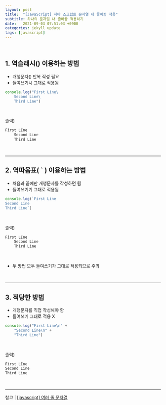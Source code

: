 ```yaml
---
layout: post
title:  "[JavaScript] 자바 스크립트 문자열 내 줄바꿈 적용"
subtitle: 하나의 문자열 내 줄바꿈 적용하기
date:   2021-09-03 07:51:03 +0900
categories: jekyll update
tags: [javascript]
---
```


<br>

## 1. 역슬래시(\) 이용하는 방법
- 개행문자(\) 반복 작성 필요
- 들여쓰기시 그대로 적용됨

```javascript
console.log("First Line\
	Second Line\
	Third Line")
```

<br>

출력)
```html
First LIne
	Second Line
	Third Line
```

<br>

<hr>

## 2. 역따옴표( ` ) 이용하는 방법
- 처음과 끝에만 개행문자를 작성하면 됨
- 들여쓰기기 그대로 적용됨

```javascript
console.log(`First Line
Second Line
Third Line`)
```
<br>

출력)
```html
First LIne
	Second Line
	Third Line
```

<br>

* 두 방법 모두 들여쓰기가 그대로 적용되므로 주의

<br>

<hr>

## 3. 적당한 방법
- 개행문자를 직접 작성해야 함
- 들여쓰기 그대로 적용 X

```javascript
console.log("First Line\n" +
	"Second Line\n" +
	"Third Line")
```

<br>

출력)
```html
First LIne
Second Line
Third Line
```

<br>

<hr>

참고 | [[javascript] 여러 줄 문자열](https://itholic.github.io/js-multiline-string/)
